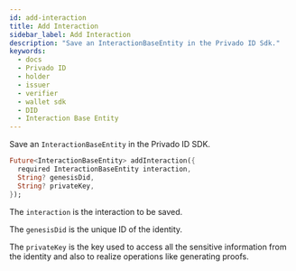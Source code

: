 ```yaml
---
id: add-interaction
title: Add Interaction
sidebar_label: Add Interaction
description: "Save an InteractionBaseEntity in the Privado ID Sdk."
keywords:
  - docs
  - Privado ID
  - holder
  - issuer
  - verifier
  - wallet sdk
  - DID
  - Interaction Base Entity
---
```


Save an `InteractionBaseEntity` in the Privado ID SDK.

```dart
Future<InteractionBaseEntity> addInteraction({
  required InteractionBaseEntity interaction,
  String? genesisDid,
  String? privateKey,
});
```

The `interaction` is the interaction to be saved.

The `genesisDid` is the unique ID of the identity.

The `privateKey` is the key used to access all the sensitive information from the identity and also to realize operations like generating proofs.
